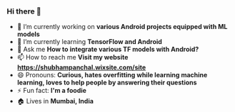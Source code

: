 ### Hi there 👋

- 🔭 I’m currently working on **various Android projects equipped with ML models**
- 🌱 I’m currently learning **TensorFlow and Android**
- 💬 Ask me **How to integrate various TF models with Android?**
- 📫 How to reach me **Visit my website https://shubhampanchal.wixsite.com/site**
- 😄 Pronouns: **Curious, hates overfitting while learning machine learning, loves to help people by answering their questions**
- ⚡ Fun fact: **I'm a foodie**
- 🏠 Lives in **Mumbai, India**


